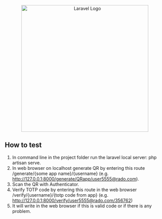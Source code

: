 <p align="center"><a href="https://laravel.com" target="_blank"><img src="https://raw.githubusercontent.com/laravel/art/master/logo-lockup/5%20SVG/2%20CMYK/1%20Full%20Color/laravel-logolockup-cmyk-red.svg" width="400" alt="Laravel Logo"></a></p>

## How to test

1. In command line in the project folder run the laravel local server: php artisan serve.
2. In web browser on localhost generate QR by entering this route /generate/{some app name}/{username} (e.g. http://127.0.0.1:8000/generate/QRapp/user5555@rado.com).
3. Scan the QR with Authenticator.
4. Verify TOTP code by entering this route in the web browser /verify/{username}/{totp code from app} (e.g. http://127.0.0.1:8000/verify/user5555@rado.com/356762)
5. It will write in the web browser if this is valid code or if there is any problem.
